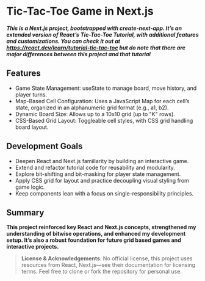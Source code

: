 # Tic-Tac-Toe Game in Next.js

***This is a Next.js project, bootstrapped with create-next-app. It’s an extended version of React’s Tic-Tac-Toe Tutorial, with additional features and customizations. You can check it out at https://react.dev/learn/tutorial-tic-tac-toe but do note that there are major differences between this project and that tutorial***

## Features

  - Game State Management: useState to manage board, move history, and player turns.
  - Map-Based Cell Configuration: Uses a JavaScript Map for each cell’s state, organized in an alphanumeric grid format (e.g., a1, b2).
  - Dynamic Board Size: Allows up to a 10x10 grid (up to "K" rows).
  - CSS-Based Grid Layout: Toggleable cell styles, with CSS grid handling board layout.

## Development Goals

  - Deepen React and Next.js familiarity by building an interactive game.
  - Extend and refactor tutorial code for reusability and modularity.
  - Explore bit-shifting and bit-masking for player state management.
  - Apply CSS grid for layout and practice decoupling visual styling from game logic.
  - Keep components lean with a focus on single-responsibility principles.

## Summary

**This project reinforced key React and Next.js concepts, strengthened my understanding of bitwise operations, and enhanced my development setup. It’s also a robust foundation for future grid based games and interactive projects.**

>**License & Acknowledgements**: No official license, this project uses resources from React, Next.js—see their documentation for licensing terms. Feel free to clone or fork the repository for personal use.